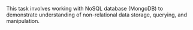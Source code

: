 This task involves working with NoSQL database (MongoDB) to demonstrate understanding of non-relational data storage, querying, and manipulation.
